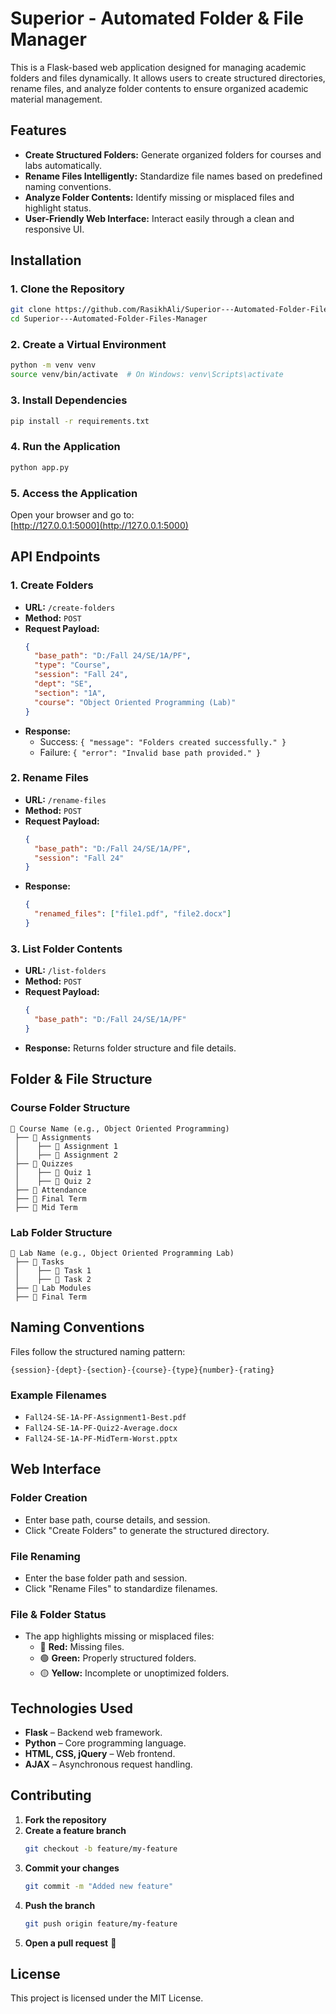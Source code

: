 # Superior - Automated Folder & File Manager

This is a Flask-based web application designed for managing academic folders and files dynamically. It allows users to create structured directories, rename files, and analyze folder contents to ensure organized academic material management.

## Features
- **Create Structured Folders:** Generate organized folders for courses and labs automatically.
- **Rename Files Intelligently:** Standardize file names based on predefined naming conventions.
- **Analyze Folder Contents:** Identify missing or misplaced files and highlight status.
- **User-Friendly Web Interface:** Interact easily through a clean and responsive UI.

## Installation

### 1. Clone the Repository
```bash
git clone https://github.com/RasikhAli/Superior---Automated-Folder-Files-Manager.git
cd Superior---Automated-Folder-Files-Manager
```

### 2. Create a Virtual Environment
```bash
python -m venv venv
source venv/bin/activate  # On Windows: venv\Scripts\activate
```

### 3. Install Dependencies
```bash
pip install -r requirements.txt
```

### 4. Run the Application
```bash
python app.py
```

### 5. Access the Application
Open your browser and go to:  
[http://127.0.0.1:5000](http://127.0.0.1:5000)

## API Endpoints

### **1. Create Folders**
- **URL:** `/create-folders`
- **Method:** `POST`
- **Request Payload:**
  ```json
  {
    "base_path": "D:/Fall 24/SE/1A/PF",
    "type": "Course",
    "session": "Fall 24",
    "dept": "SE",
    "section": "1A",
    "course": "Object Oriented Programming (Lab)"
  }
  ```
- **Response:**
  - Success: `{ "message": "Folders created successfully." }`
  - Failure: `{ "error": "Invalid base path provided." }`

### **2. Rename Files**
- **URL:** `/rename-files`
- **Method:** `POST`
- **Request Payload:**
  ```json
  {
    "base_path": "D:/Fall 24/SE/1A/PF",
    "session": "Fall 24"
  }
  ```
- **Response:**
  ```json
  {
    "renamed_files": ["file1.pdf", "file2.docx"]
  }
  ```

### **3. List Folder Contents**
- **URL:** `/list-folders`
- **Method:** `POST`
- **Request Payload:**
  ```json
  {
    "base_path": "D:/Fall 24/SE/1A/PF"
  }
  ```
- **Response:** Returns folder structure and file details.

## Folder & File Structure

### **Course Folder Structure**
```
📂 Course Name (e.g., Object Oriented Programming)
 ├── 📁 Assignments
 │    ├── 📁 Assignment 1
 │    ├── 📁 Assignment 2
 ├── 📁 Quizzes
 │    ├── 📁 Quiz 1
 │    ├── 📁 Quiz 2
 ├── 📁 Attendance
 ├── 📁 Final Term
 ├── 📁 Mid Term
```

### **Lab Folder Structure**
```
📂 Lab Name (e.g., Object Oriented Programming Lab)
 ├── 📁 Tasks
 │    ├── 📁 Task 1
 │    ├── 📁 Task 2
 ├── 📁 Lab Modules
 ├── 📁 Final Term
```

## Naming Conventions

Files follow the structured naming pattern:

```
{session}-{dept}-{section}-{course}-{type}{number}-{rating}
```

### **Example Filenames**
- `Fall24-SE-1A-PF-Assignment1-Best.pdf`
- `Fall24-SE-1A-PF-Quiz2-Average.docx`
- `Fall24-SE-1A-PF-MidTerm-Worst.pptx`

## Web Interface

### **Folder Creation**
- Enter base path, course details, and session.
- Click "Create Folders" to generate the structured directory.

### **File Renaming**
- Enter the base folder path and session.
- Click "Rename Files" to standardize filenames.

### **File & Folder Status**
- The app highlights missing or misplaced files:
  - 🔴 **Red:** Missing files.
  - 🟢 **Green:** Properly structured folders.
  - 🟡 **Yellow:** Incomplete or unoptimized folders.

## Technologies Used
- **Flask** – Backend web framework.
- **Python** – Core programming language.
- **HTML, CSS, jQuery** – Web frontend.
- **AJAX** – Asynchronous request handling.

## Contributing

1. **Fork the repository**
2. **Create a feature branch**  
   ```bash
   git checkout -b feature/my-feature
   ```
3. **Commit your changes**  
   ```bash
   git commit -m "Added new feature"
   ```
4. **Push the branch**  
   ```bash
   git push origin feature/my-feature
   ```
5. **Open a pull request** 🎉

## License
This project is licensed under the MIT License.